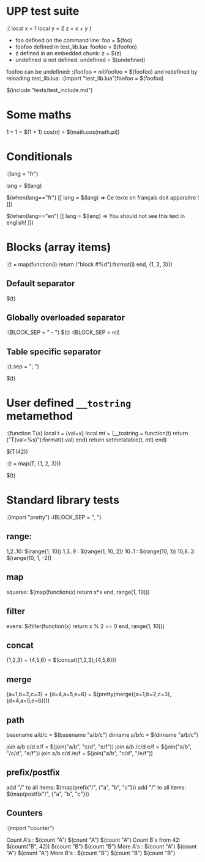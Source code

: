 # UPP test suite

:(  local x = 1
    local y = 2
    z = x + y
)

- foo defined on the command line: foo = $(foo)
- foofoo defined in test_lib.lua: foofoo = $(foofoo)
- z defined in an embedded chunk: z = $(z)
- undefined is not defined: undefined = $(undefined)

foofoo can be undefined: :(foofoo = nil)foofoo = $(foofoo)
and redefined by reloading test_lib.lua: :(import "test_lib.lua")foofoo = $(foofoo)

$(include "tests/test_include.md")

# Some maths

1 + 1 = $(1 + 1)
cos(π) = $(math.cos(math.pi))

# Conditionals

:(lang = "fr")

lang = $(lang)

$(when(lang=="fr") [[
lang = $(lang) => Ce texte en français doit apparaitre !
]])

$(when(lang=="en") [[
lang = $(lang) => You should not see this text in english!
]])

# Blocks (array items)

:(t = map(function(i) return ("block #%d"):format(i) end, {1, 2, 3}))

## Default separator

$(t)

## Globally overloaded separator

:(BLOCK_SEP = " - ")
$(t)
:(BLOCK_SEP = nil)

## Table specific separator

:(t.sep = "; ")

$(t)

# User defined `__tostring` metamethod

:(function T(x)
    local t = {val=x}
    local mt = {__tostring = function(t) return ("T(val=%s)"):format(t.val) end}
    return setmetatable(t, mt)
end)

$(T(42))

:(t = map(T, {1, 2, 3}))

$(t)

# Standard library tests

:(import "pretty")
:(BLOCK_SEP = ", ")

## range:

1,2..10: $(range(1, 10))
1,3..9 : $(range(1, 10, 2))
10..1  : $(range(10, 1))
10,8..2: $(range(10, 1, -2))

## map

squares: $(map(function(x) return x*x end, range(1, 10)))

## filter

evens: $(filter(function(x) return x % 2 == 0 end, range(1, 10)))

## concat

{1,2,3} + {4,5,6} = $(concat({1,2,3},{4,5,6}))

## merge

{a=1,b=2,c=3} + {d=4,a=5,e=6} = $(pretty(merge({a=1,b=2,c=3},{d=4,a=5,e=6})))

## path

basename a/b/c = $(basename "a/b/c")
dirname  a/b/c = $(dirname "a/b/c")

join a/b c/d e/f = $(join("a/b", "c/d", "e/f"))
join a/b /c/d e/f = $(join("a/b", "/c/d", "e/f"))
join a/b c/d /e/f = $(join("a/b", "c/d", "/e/f"))

## prefix/postfix

add "/" to all items: $(map(prefix"/", {"a", "b", "c"}))
add "/" to all items: $(map(postfix"/", {"a", "b", "c"}))

## Counters

:(import "counter")

Count A's        : $(count "A") $(count "A") $(count "A")
Count B's from 42: $(count("B", 42)) $(count "B") $(count "B")
More A's         : $(count "A") $(count "A") $(count "A")
More B's         : $(count "B") $(count "B") $(count "B")

